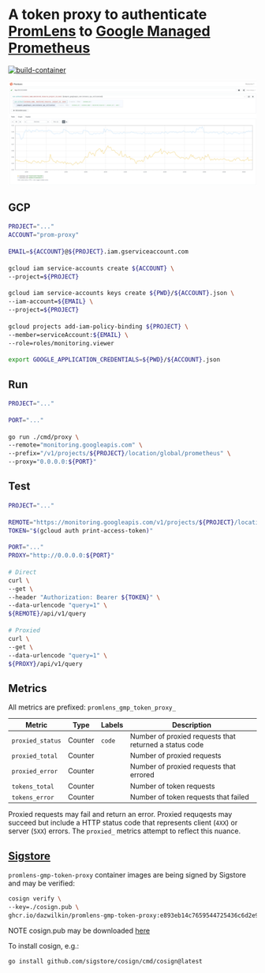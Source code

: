 # A token proxy to authenticate [PromLens](https://promlens.com/) to [Google Managed Prometheus](https://cloud.google.com/stackdriver/docs/managed-prometheus)

[![build-container](https://github.com/DazWilkin/promlens-gmp-token-proxy/actions/workflows/build.yml/badge.svg)](https://github.com/DazWilkin/promlens-gmp-token-proxy/actions/workflows/build.yml)

![Google Compute Engine: Instance CPU Utilization](/images/promlens.compute_googleapis._com.png)

## GCP

```bash
PROJECT="..."
ACCOUNT="prom-proxy"

EMAIL=${ACCOUNT}@${PROJECT}.iam.gserviceaccount.com

gcloud iam service-accounts create ${ACCOUNT} \
--project=${PROJECT}

gcloud iam service-accounts keys create ${PWD}/${ACCOUNT}.json \
--iam-account=${EMAIL} \
--project=${PROJECT}

gcloud projects add-iam-policy-binding ${PROJECT} \
--member=serviceAccount:${EMAIL} \
--role=roles/monitoring.viewer

export GOOGLE_APPLICATION_CREDENTIALS=${PWD}/${ACCOUNT}.json
```

## Run

```bash
PROJECT="..."

PORT="..."

go run ./cmd/proxy \
--remote="monitoring.googleapis.com" \
--prefix="/v1/projects/${PROJECT}/location/global/prometheus" \
--proxy="0.0.0.0:${PORT}"
```

## Test

```bash
PROJECT="..."

REMOTE="https://monitoring.googleapis.com/v1/projects/${PROJECT}/location/global/prometheus"
TOKEN="$(gcloud auth print-access-token)"

PORT="..."
PROXY="http://0.0.0.0:${PORT}"

# Direct
curl \
--get \
--header "Authorization: Bearer ${TOKEN}" \
--data-urlencode "query=1" \
${REMOTE}/api/v1/query

# Proxied
curl \
--get \
--data-urlencode "query=1" \
${PROXY}/api/v1/query
```

## Metrics

All metrics are prefixed: `promlens_gmp_token_proxy_`

|Metric|Type|Labels|Description|
|------|----|------|-----------|
|`proxied_status`|Counter|`code`|Number of proxied requests that returned a status code|
|`proxied_total`|Counter||Number of proxied requests|
|`proxied_error`|Counter||Number of proxied requests that errored|
|`tokens_total`|Counter||Number of token requests|
|`tokens_error`|Counter||Number of token requests that failed|

Proxied requests may fail and return an error. Proxied requqests may succeed but include a HTTP status code that represents client (`4XX`) or server (`5XX`) errors. The `proxied_` metrics attempt to reflect this nuance.

## [Sigstore](https://www.sigstore.dev/)

`promlens-gmp-token-proxy` container images are being signed by Sigstore and may be verified:

```bash
cosign verify \
--key=./cosign.pub \
ghcr.io/dazwilkin/promlens-gmp-token-proxy:e893eb14c7659544725436c6d2e91e095ad27693
```

NOTE cosign.pub may be downloaded [here](./cosign.pub)

To install cosign, e.g.:

```bash
go install github.com/sigstore/cosign/cmd/cosign@latest
```